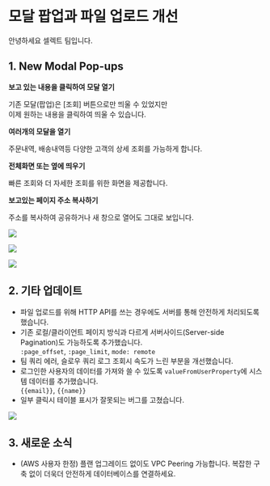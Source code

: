 # 모달 팝업과 파일 업로드 개선

안녕하세요 셀렉트 팀입니다.

## 1. New Modal Pop-ups

**보고 있는 내용을 클릭하여 모달 열기**

기존 모달(팝업)은 [조회] 버튼으로만 띄울 수 있었지만  
이제 원하는 내용을 클릭하여 띄울 수 있습니다.

**여러개의 모달을 열기**

주문내역, 배송내역등 다양한 고객의 상세 조회를 가능하게 합니다.

**전체화면 또는 옆에 띄우기**

빠른 조회와 더 자세한 조회를 위한 화면을 제공합니다.

**보고있는 페이지 주소 복사하기**

주소를 복사하여 공유하거나 새 창으로 열어도 그대로 보입니다.

![](https://imagedelivery.net/MHVC-FGTDyxApYeHyF29Tw/414c5fa0-0220-4783-824f-87f580dfa300/docs)

![](https://imagedelivery.net/MHVC-FGTDyxApYeHyF29Tw/a1b56a64-a30a-4b7d-9419-9a8206c8b000/docs)

![](https://imagedelivery.net/MHVC-FGTDyxApYeHyF29Tw/89c8bac2-47ed-46e1-ba7c-3394672e0100/docs)

## 2. 기타 업데이트

- 파일 업로드를 위해 HTTP API를 쓰는 경우에도 서버를 통해 안전하게 처리되도록 했습니다.
- 기존 로컬/클라이언트 페이지 방식과 다르게 서버사이드(Server-side Pagination)도 가능하도록 추가했습니다.  
  `:page_offset`, `:page_limit`, `mode: remote`
- 팀 쿼리 에러, 슬로우 쿼리 로그 조회시 속도가 느린 부분을 개선했습니다.
- 로그인한 사용자의 데이터를 가져와 쓸 수 있도록 `valueFromUserProperty`에 시스템 데이터를 추가했습니다.  
  `{{email}}`, `{{name}}`
- 일부 클릭시 테이블 표시가 잘못되는 버그를 고쳤습니다.

![](https://imagedelivery.net/MHVC-FGTDyxApYeHyF29Tw/a564fc94-2fa8-47f2-441e-70e505d53a00/docs)

## 3. 새로운 소식

- (AWS 사용자 한정) 플랜 업그레이드 없이도 VPC Peering 가능합니다. 복잡한 구축 없이 더욱더 안전하게 데이터베이스를 연결하세요.